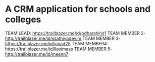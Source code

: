 # A CRM application for schools and colleges
TEAM LEAD: https://trailblazer.me/id/pdharshinir1
TEAM MEMBER 2-http://trailblazer.me/id/ssathiyadevim
TEAM MEMBER 3-https://trailblazer.me/id/janad25
TEAM MEMBER4-https://trailblazer.me/id/llavimass
TEAM MEMBER 5-http://trailblazer.me/id/meenn7
